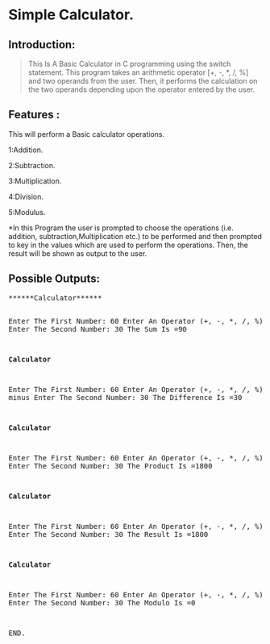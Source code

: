#  Simple Calculator.

## Introduction:

> This  Is  A  Basic  Calculator  in C  programming  using  the  switch  statement. This  program   takes  an  arithmetic  operator  [+, -, *, /, %] and  two operands  from  the  user. Then, it  performs  the  calculation  on  the  two operands  depending  upon  the  operator  entered  by  the  user.


<h2>Features :</h2>

<p>This will perform a Basic calculator operations.</p>

<p>1:Addition.</p>
<p>2:Subtraction.</p>
<p>3:Multiplication.</p>
<p>4:Division.</p>
<p>5:Modulus.</p>
<p>*In this Program the user is prompted to choose the operations (i.e. addition, subtraction,Multiplication etc.)  to be performed and then prompted to key in the values which are used to perform the operations. Then, the result will be shown as output to the user.</p>


<h2>Possible Outputs:</h2>
<pre>
******Calculator******

Enter The First Number: 
60
Enter An Operator (+, -, *, /, %): 
(+)
Enter The Second  Number: 
30
The Sum Is =90

******Calculator******

Enter The First Number: 
60
Enter An Operator (+, -, *, /, %): 
(-) i.e minus
Enter The Second  Number: 
30
The Difference Is =30

******Calculator******

Enter The First Number: 
60
Enter An Operator (+, -, *, /, %): 
(x)
Enter The Second  Number: 
30
The Product  Is =1800

******Calculator******

Enter The First Number: 
60
Enter An Operator (+, -, *, /, %): 
(/)
Enter The Second  Number: 
30
The  Result  Is =1800

******Calculator******

Enter The First Number: 
60
Enter An Operator (+, -, *, /, %): 
(%)
Enter The Second  Number: 
30
The Modulo   Is =0



END.





